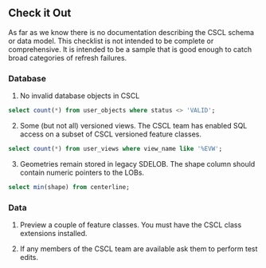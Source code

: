 ## Check it Out

As far as we know there is no documentation describing the CSCL schema or data model.  This checklist is not intended to be complete or comprehensive. It is intended to be a sample that is good enough to catch broad categories of refresh failures. 

### Database

1. No invalid database objects in CSCL

```sql
select count(*) from user_objects where status <> 'VALID';
```

2. Some (but not all) versioned views. The CSCL team has enabled SQL access on a subset of CSCL versioned feature classes.

```sql
select count(*) from user_views where view_name like '%EVW';
```

3. Geometries remain stored in legacy SDELOB. The shape column should contain numeric pointers to the LOBs.

```sql
select min(shape) from centerline;
```

### Data

1. Preview a couple of feature classes. You must have the CSCL class extensions installed.

2. If any members of the CSCL team are available ask them to perform test edits.